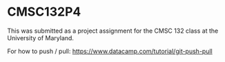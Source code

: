 # CMSC132P4
This was submitted as a project assignment for the CMSC 132 class at the University of Maryland.

For how to push / pull:
https://www.datacamp.com/tutorial/git-push-pull
